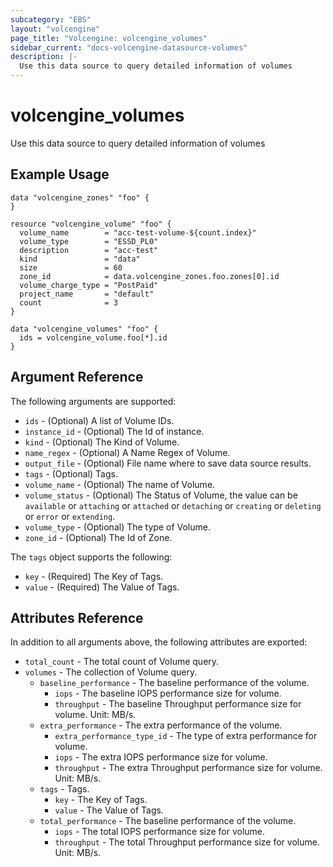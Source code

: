 ```yaml
---
subcategory: "EBS"
layout: "volcengine"
page_title: "Volcengine: volcengine_volumes"
sidebar_current: "docs-volcengine-datasource-volumes"
description: |-
  Use this data source to query detailed information of volumes
---
```

# volcengine_volumes
Use this data source to query detailed information of volumes
## Example Usage
```hcl
data "volcengine_zones" "foo" {
}

resource "volcengine_volume" "foo" {
  volume_name        = "acc-test-volume-${count.index}"
  volume_type        = "ESSD_PL0"
  description        = "acc-test"
  kind               = "data"
  size               = 60
  zone_id            = data.volcengine_zones.foo.zones[0].id
  volume_charge_type = "PostPaid"
  project_name       = "default"
  count              = 3
}

data "volcengine_volumes" "foo" {
  ids = volcengine_volume.foo[*].id
}
```
## Argument Reference
The following arguments are supported:
* `ids` - (Optional) A list of Volume IDs.
* `instance_id` - (Optional) The Id of instance.
* `kind` - (Optional) The Kind of Volume.
* `name_regex` - (Optional) A Name Regex of Volume.
* `output_file` - (Optional) File name where to save data source results.
* `tags` - (Optional) Tags.
* `volume_name` - (Optional) The name of Volume.
* `volume_status` - (Optional) The Status of Volume, the value can be `available` or `attaching` or `attached` or `detaching` or `creating` or `deleting` or `error` or `extending`.
* `volume_type` - (Optional) The type of Volume.
* `zone_id` - (Optional) The Id of Zone.

The `tags` object supports the following:

* `key` - (Required) The Key of Tags.
* `value` - (Required) The Value of Tags.

## Attributes Reference
In addition to all arguments above, the following attributes are exported:
* `total_count` - The total count of Volume query.
* `volumes` - The collection of Volume query.
    * `baseline_performance` - The baseline performance of the volume.
        * `iops` - The baseline IOPS performance size for volume.
        * `throughput` - The baseline Throughput performance size for volume. Unit: MB/s.
    * `extra_performance` - The extra performance of the volume.
        * `extra_performance_type_id` - The type of extra performance for volume.
        * `iops` - The extra IOPS performance size for volume.
        * `throughput` - The extra Throughput performance size for volume. Unit: MB/s.
    * `tags` - Tags.
        * `key` - The Key of Tags.
        * `value` - The Value of Tags.
    * `total_performance` - The baseline performance of the volume.
        * `iops` - The total IOPS performance size for volume.
        * `throughput` - The total Throughput performance size for volume. Unit: MB/s.


